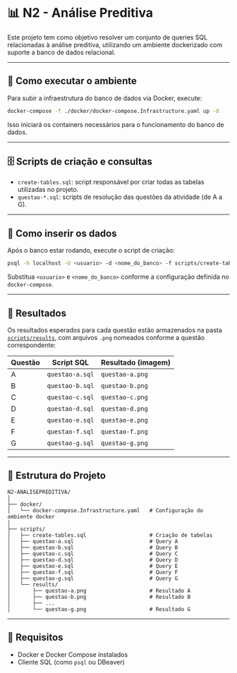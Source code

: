 
# 📊 N2 - Análise Preditiva

Este projeto tem como objetivo resolver um conjunto de queries SQL relacionadas à análise preditiva, utilizando um ambiente dockerizado com suporte a banco de dados relacional.

---

## 🚀 Como executar o ambiente

Para subir a infraestrutura do banco de dados via Docker, execute:

```bash
docker-compose -f ./docker/docker-compose.Infrastructure.yaml up -d
```

Isso iniciará os containers necessários para o funcionamento do banco de dados.

---

## 🗄️ Scripts de criação e consultas

- `create-tables.sql`: script responsável por criar todas as tabelas utilizadas no projeto.
- `questao-*.sql`: scripts de resolução das questões da atividade (de A a G).

---

## 💾 Como inserir os dados

Após o banco estar rodando, execute o script de criação:

```bash
psql -h localhost -U <usuario> -d <nome_do_banco> -f scripts/create-tables.sql
```

Substitua `<usuario>` e `<nome_do_banco>` conforme a configuração definida no `docker-compose`.

---

## 📁 Resultados

Os resultados esperados para cada questão estão armazenados na pasta [`scripts/results`](scripts/results), com arquivos `.png` nomeados conforme a questão correspondente:

| Questão | Script SQL             | Resultado (imagem)        |
|---------|------------------------|----------------------------|
| A       | `questao-a.sql`        | `questao-a.png`           |
| B       | `questao-b.sql`        | `questao-b.png`           |
| C       | `questao-c.sql`        | `questao-c.png`           |
| D       | `questao-d.sql`        | `questao-d.png`           |
| E       | `questao-e.sql`        | `questao-e.png`           |
| F       | `questao-f.sql`        | `questao-f.png`           |
| G       | `questao-g.sql`        | `questao-g.png`           |

---

## 📎 Estrutura do Projeto

```
N2-ANALISEPREDITIVA/
│
├── docker/
│   └── docker-compose.Infrastructure.yaml   # Configuração do ambiente docker
│
├── scripts/
│   ├── create-tables.sql                    # Criação de tabelas
│   ├── questao-a.sql                        # Query A
│   ├── questao-b.sql                        # Query B
│   ├── questao-c.sql                        # Query C
│   ├── questao-d.sql                        # Query D
│   ├── questao-e.sql                        # Query E
│   ├── questao-f.sql                        # Query F
│   ├── questao-g.sql                        # Query G
│   └── results/
│       ├── questao-a.png                    # Resultado A
│       ├── questao-b.png                    # Resultado B
│       ├── ...
│       └── questao-g.png                    # Resultado G
```

---

## 🧠 Requisitos

- Docker e Docker Compose instalados
- Cliente SQL (como `psql` ou DBeaver)